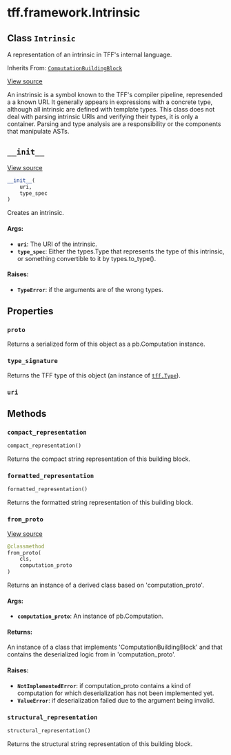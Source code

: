 <div itemscope itemtype="http://developers.google.com/ReferenceObject">
<meta itemprop="name" content="tff.framework.Intrinsic" />
<meta itemprop="path" content="Stable" />
<meta itemprop="property" content="proto"/>
<meta itemprop="property" content="type_signature"/>
<meta itemprop="property" content="uri"/>
<meta itemprop="property" content="__init__"/>
<meta itemprop="property" content="compact_representation"/>
<meta itemprop="property" content="formatted_representation"/>
<meta itemprop="property" content="from_proto"/>
<meta itemprop="property" content="structural_representation"/>
</div>

# tff.framework.Intrinsic

## Class `Intrinsic`

A representation of an intrinsic in TFF's internal language.

Inherits From:
[`ComputationBuildingBlock`](../../tff/framework/ComputationBuildingBlock.md)

<a target="_blank" href=http://github.com/tensorflow/federated/tree/master/tensorflow_federated/python/core/impl/computation_building_blocks.py>View
source</a>

<!-- Placeholder for "Used in" -->

An instrinsic is a symbol known to the TFF's compiler pipeline, represended a a
known URI. It generally appears in expressions with a concrete type, although
all intrinsic are defined with template types. This class does not deal with
parsing intrinsic URIs and verifying their types, it is only a container.
Parsing and type analysis are a responsibility or the components that manipulate
ASTs.

<h2 id="__init__"><code>__init__</code></h2>

<a target="_blank" href=http://github.com/tensorflow/federated/tree/master/tensorflow_federated/python/core/impl/computation_building_blocks.py>View
source</a>

```python
__init__(
    uri,
    type_spec
)
```

Creates an intrinsic.

#### Args:

*   <b>`uri`</b>: The URI of the intrinsic.
*   <b>`type_spec`</b>: Either the types.Type that represents the type of this
    intrinsic, or something convertible to it by types.to_type().

#### Raises:

*   <b>`TypeError`</b>: if the arguments are of the wrong types.

## Properties

<h3 id="proto"><code>proto</code></h3>

Returns a serialized form of this object as a pb.Computation instance.

<h3 id="type_signature"><code>type_signature</code></h3>

Returns the TFF type of this object (an instance of
<a href="../../tff/Type.md"><code>tff.Type</code></a>).

<h3 id="uri"><code>uri</code></h3>

## Methods

<h3 id="compact_representation"><code>compact_representation</code></h3>

```python
compact_representation()
```

Returns the compact string representation of this building block.

<h3 id="formatted_representation"><code>formatted_representation</code></h3>

```python
formatted_representation()
```

Returns the formatted string representation of this building block.

<h3 id="from_proto"><code>from_proto</code></h3>

<a target="_blank" href=http://github.com/tensorflow/federated/tree/master/tensorflow_federated/python/core/impl/computation_building_blocks.py>View
source</a>

```python
@classmethod
from_proto(
    cls,
    computation_proto
)
```

Returns an instance of a derived class based on 'computation_proto'.

#### Args:

*   <b>`computation_proto`</b>: An instance of pb.Computation.

#### Returns:

An instance of a class that implements 'ComputationBuildingBlock' and that
contains the deserialized logic from in 'computation_proto'.

#### Raises:

*   <b>`NotImplementedError`</b>: if computation_proto contains a kind of
    computation for which deserialization has not been implemented yet.
*   <b>`ValueError`</b>: if deserialization failed due to the argument being
    invalid.

<h3 id="structural_representation"><code>structural_representation</code></h3>

```python
structural_representation()
```

Returns the structural string representation of this building block.
